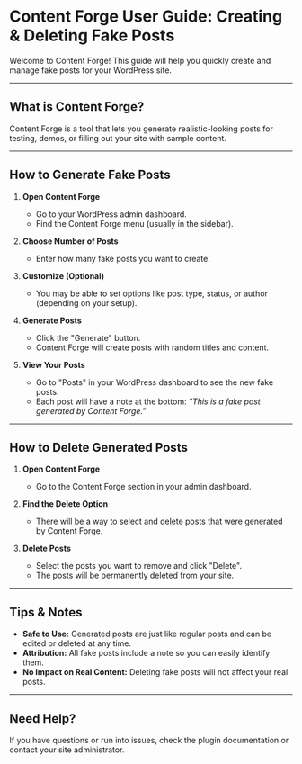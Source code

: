 # Content Forge User Guide: Creating & Deleting Fake Posts

Welcome to Content Forge! This guide will help you quickly create and manage fake posts for your WordPress site.

---

## What is Content Forge?
Content Forge is a tool that lets you generate realistic-looking posts for testing, demos, or filling out your site with sample content.

---

## How to Generate Fake Posts

1. **Open Content Forge**
   - Go to your WordPress admin dashboard.
   - Find the Content Forge menu (usually in the sidebar).

2. **Choose Number of Posts**
   - Enter how many fake posts you want to create.

3. **Customize (Optional)**
   - You may be able to set options like post type, status, or author (depending on your setup).

4. **Generate Posts**
   - Click the "Generate" button.
   - Content Forge will create posts with random titles and content.

5. **View Your Posts**
   - Go to "Posts" in your WordPress dashboard to see the new fake posts.
   - Each post will have a note at the bottom: _"This is a fake post generated by Content Forge."_

---

## How to Delete Generated Posts

1. **Open Content Forge**
   - Go to the Content Forge section in your admin dashboard.

2. **Find the Delete Option**
   - There will be a way to select and delete posts that were generated by Content Forge.

3. **Delete Posts**
   - Select the posts you want to remove and click "Delete".
   - The posts will be permanently deleted from your site.

---

## Tips & Notes
- **Safe to Use:** Generated posts are just like regular posts and can be edited or deleted at any time.
- **Attribution:** All fake posts include a note so you can easily identify them.
- **No Impact on Real Content:** Deleting fake posts will not affect your real posts.

---

## Need Help?
If you have questions or run into issues, check the plugin documentation or contact your site administrator. 